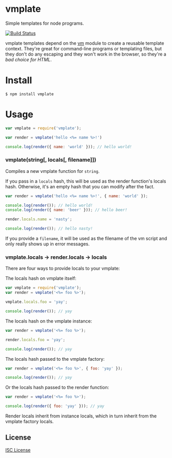 # vmplate

Simple templates for node programs.

[![Build Status](https://travis-ci.org/jeremyruppel/vmplate.svg?branch=master)](https://travis-ci.org/jeremyruppel/vmplate)

vmplate templates depend on the [vm][1] module to create a reusable template context. They're great for command-line programs or templating files, but they don't do any escaping and they won't work in the browser, so they're a _bad choice for HTML_.

# Install

```
$ npm install vmplate
```

# Usage

``` js
var vmplate = require('vmplate');

var render = vmplate('hello <%= name %>!')

console.log(render({ name: 'world' })); // hello world!
```

### vmplate(string[, locals[, filename]])

Compiles a new vmplate function for `string`.

If you pass in a `locals` hash, this will be used as the render function's locals hash. Otherwise, it's an empty hash that you can modify after the fact.

``` js
var render = vmplate('hello <%= name %>!', { name: 'world' });

console.log(render()); // hello world!
console.log(render({ name: 'beer' })); // hello beer!

render.locals.name = 'nasty';

console.log(render()); // hello nasty!
```

If you provide a `filename`, it will be used as the filename of the vm script and only really shows up in error messages.

### vmplate.locals → render.locals → locals

There are four ways to provide locals to your vmplate:

The locals hash on vmplate itself:

``` js
var vmplate = require('vmplate');
var render = vmplate('<%= foo %>');

vmplate.locals.foo = 'yay';

console.log(render()); // yay
```

The locals hash on the vmplate instance:

``` js
var render = vmplate('<%= foo %>');

render.locals.foo = 'yay';

console.log(render()); // yay
```

The locals hash passed to the vmplate factory:

``` js
var render = vmplate('<%= foo %>', { foo: 'yay' });

console.log(render()); // yay
```

Or the locals hash passed to the render function:

``` js
var render = vmplate('<%= foo %>');

console.log(render({ foo: 'yay' })); // yay
```

Render locals inherit from instance locals, which in turn inherit from the vmplate factory locals.

## License

[ISC License](https://github.com/jeremyruppel/vmplate/blob/master/LICENSE)

[1]: https://nodejs.org/api/vm.html
